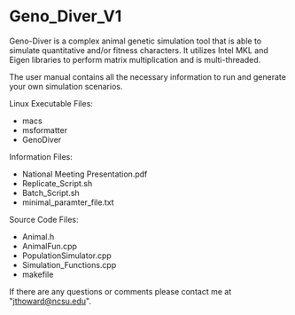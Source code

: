 # Geno_Diver_V1
Geno-Diver is a complex animal genetic simulation tool that is able to simulate quantitative and/or fitness characters. 
It utilizes Intel MKL and Eigen libraries to perform matrix multiplication and is multi-threaded.

The user manual contains all the necessary information to run and generate your own simulation scenarios.

Linux Executable Files:
- macs
- msformatter
- GenoDiver

Information Files:
- National Meeting Presentation.pdf
- Replicate_Script.sh
- Batch_Script.sh
- minimal_paramter_file.txt


Source Code Files:
- Animal.h
- AnimalFun.cpp
- PopulationSimulator.cpp
- Simulation_Functions.cpp
- makefile


If there are any questions or comments please contact me at "jthoward@ncsu.edu".







